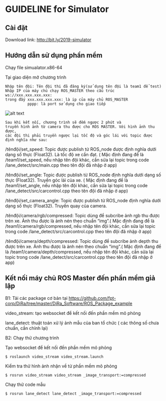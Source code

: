 # GUIDELINE for Simulator

## Cài đặt

Download link: http://bit.ly/2019-simulator

## Hướng dẫn sử dụng phần mềm

Chạy file simualator.x86-64

Tại giao diện mở chương trình

    Nhập tên đội: Tên đội thi đã đăng ký(sử dụng tên đội là team1 để test)
    Nhập IP của máy chủ chạy ROS_MASTER theo cấu trúc ws://xxx.xxx.xxx.xxx:
    trong đấy xxx.xxx.xxx.xxx: là ip của máy chủ ROS_MASTER
              pppp: là port sử dụng cho giao tiếp
    
![alt text](https://github.com/fpt-corp/DiRa/blob/master/Image_Resource/DiRa_Simulator_1.png)

    Sau khi kết nối, chương trình sẽ đếm ngược 2 phút và 
    truyền hình ảnh từ camera thu được cho ROS MASTER. Với hình ảnh thu được, 
    các đội thi phải truyền ngược lại tốc độ và góc lái với topic được định nghĩa như sau:
    
/tênđội/set_speed: Topic được publish từ ROS_node được định nghĩa dưới dạng số thực (Float32). Là tốc độ xe cần đạt. ( Mặc định đang để là 
/team1/set_speed, nếu nhập tên đội khác, cần sửa lại topic trong code /lane_detect/src/main.cpp theo tên đội đã nhập ở app)

/tênđội/set_angle: Topic được publish từ ROS_node định nghĩa dưới dạng số thực (Float32). Truyền góc lái của xe. ( Mặc định đang để là 
/team1/set_angle, nếu nhập tên đội khác, cần sửa lại topic trong code /lane_detect/src/carcontrol.cpp theo tên đội đã nhập ở app)

/tênđội/set_camera_angle: Topic được publish từ ROS_node định nghĩa dưới dạng số thực (Float32). Truyền quay của camera.

/tênđội/camera/rgb/compressed: Topic dùng để subcribe ảnh rgb thu được trên xe. Ảnh thu được là ảnh nén theo chuẩn “img”.( Mặc định đang để là 
/team1/camera/rgb/compressed, nếu nhập tên đội khác, cần sửa lại topic trong code /lane_detect/src/carcontrol.cpp theo tên đội đã nhập ở app)

/tênđội/camera/depth/compressed: Topic dùng để subcribe ảnh depth thu được trên xe. Ảnh thu được là ảnh nén theo chuẩn “img”.( Mặc định đang để là 
/team1/camera/depth/compressed, nếu nhập tên đội khác, cần sửa lại topic trong code /lane_detect/src/carcontrol.cpp theo tên đội đã nhập ở app)

## Kết nối máy chủ ROS Master đến phần mềm giả lập

B1: Tải các package cơ bản tại https://github.com/fpt-corp/DiRa/tree/master/DiRa_Software/ROS_Package_example

video_stream: tạo websocket để kết nối đến phần mềm mô phỏng

lane_detect: thuật toán xử lý ảnh mẫu của ban tổ chức ( các thông số chưa chuẩn, cần chỉnh lại)

B2: Chạy thử chương trình

Tạo websocket để kết nối đến phần mềm mô phỏng

`$ roslaunch video_stream video_stream.launch`

Kiểm tra thử hình ảnh nhận về từ phần mềm mô phỏng

`$ rosrun video_stream video_stream _image_transport:=compressed` 

Chạy thử code mẫu

`$ rosrun lane_detect lane_detect _image_transport:=compressed`
